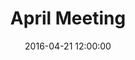 ---
layout: post
title:  "April Meeting"
date:   2016-04-21 12:00:00
category: heritage-urban-form
background: During this meeting of the Heritage &amp; Urban Form subcommittee we discussed further the group's goals and objectives
agenda: heritage-and-urban-form-agenda-2016-04-21.pdf
documents:
  - title: Meeting Packet
    doc-url: heritage-and-urban-form-packet-2016-04-21.pdf
    doc-type: PDF
  - title: Meeting Slides
    doc-url: heritage-and-urban-form-slides-2016-04-21.pdf
    doc-type: PDF
  - title: Proposed Goals by Category&#58; Locations of Primary Concern - <i>First Draft</i>
    doc-url: heritage-and-urban-form-proposed-goals-pt1-2016-04-21.pdf
    doc-type: PDF
---